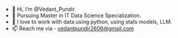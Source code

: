 - 👋 Hi, I’m @Vedant_Pundir
- 👀 Pursuing Master in IT Data Science Specialization.
- 🌱 I love to work with data using python, using stats models, LLM.
- 📫 Reach me via - vedantpundir2606@gmail.com

<!---
Vedant2606/Vedant2606 is a ✨ special ✨ repository because its `README.md` (this file) appears on your GitHub profile.
You can click the Preview link to take a look at your changes.
--->
